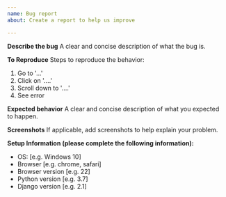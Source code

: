 ```yaml
---
name: Bug report
about: Create a report to help us improve

---
```


**Describe the bug**
A clear and concise description of what the bug is.

**To Reproduce**
Steps to reproduce the behavior:
1. Go to '...'
2. Click on '....'
3. Scroll down to '....'
4. See error

**Expected behavior**
A clear and concise description of what you expected to happen.

**Screenshots**
If applicable, add screenshots to help explain your problem.

**Setup Information (please complete the following information):**
 - OS: [e.g. Windows 10]
 - Browser [e.g. chrome, safari]
 - Browser version [e.g. 22]
 - Python version [e.g. 3.7]
 - Django version [e.g. 2.1]
